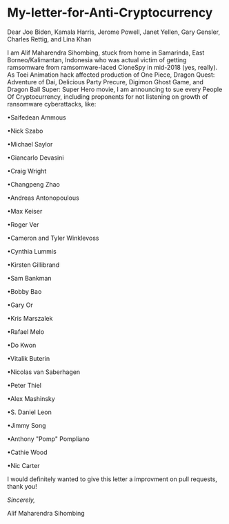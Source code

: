 # My-letter-for-Anti-Cryptocurrency
Dear Joe Biden, Kamala Harris, Jerome Powell, Janet Yellen, Gary Gensler, Charles Rettig, and Lina Khan

I am Alif Maharendra Sihombing, stuck from home in Samarinda, East Borneo/Kalimantan, Indonesia who was actual victim of getting ramsomware from ramsomware-laced CloneSpy in mid-2018 (yes, really). As Toei Animation hack affected production of One Piece, Dragon Quest: Adventure of Dai, Delicious Party Precure, Digimon Ghost Game, and Dragon Ball Super: Super Hero movie, I am announcing to sue every People Of Cryptocurrency, including proponents for not listening on growth of ransomware cyberattacks, like:

•Saifedean Ammous

•Nick Szabo

•Michael Saylor

•Giancarlo Devasini

•Craig Wright

•Changpeng Zhao

•Andreas Antonopoulous

•Max Keiser

•Roger Ver

•Cameron and Tyler Winklevoss

•Cynthia Lummis

•Kirsten Gillibrand

•Sam Bankman

•Bobby Bao

•Gary Or

•Kris Marszalek

•Rafael Melo

•Do Kwon

•Vitalik Buterin

•Nicolas van Saberhagen

•Peter Thiel

•Alex Mashinsky

•S. Daniel Leon

•Jimmy Song

•Anthony "Pomp" Pompliano

•Cathie Wood

•Nic Carter

I would definitely wanted to give this letter a improvment on pull requests, thank you!

*Sincerely,*

Alif Maharendra Sihombing
